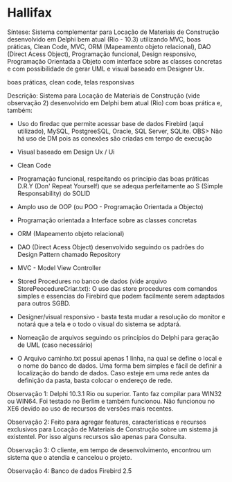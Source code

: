 # Hallifax
Síntese:  Sistema complementar para Locação de Materiais de Construção desenvolvido em Delphi bem atual (Rio -  10.3) utilizando MVC, boas práticas, Clean Code,  MVC, ORM (Mapeamento objeto relacional), DAO (Direct Acess Object), Programação funcional, Design responsivo,  Programação Orientada a Objeto com interface sobre as classes concretas e com possibilidade de gerar UML e visual baseado em Designer Ux.

boas práticas, clean code, telas responsivas

Descrição: Sistema para Locação de Materiais de Construção (vide observação 2) desenvolvido em Delphi bem atual (Rio) com boas prática e, também:

- Uso do firedac que permite acessar base de dados Firebird (aqui utilizado), MySQL, PostgreeSQL, Oracle, SQL Server, SQLite. OBS> Não há uso de DM pois as conexões são criadas em tempo de execução

- Visual baseado em Design Ux / Ui

- Clean Code

- Programação funcional, respeitando os principio das boas práticas D.R.Y (Don' Repeat Yourself) que se adequa perfeitamente ao S (Simple Responsability) do SOLID

- Amplo uso de OOP (ou POO - Programação Orientada a Objecto)

- Programação orientada a Interface sobre as classes concretas

- ORM (Mapeamento objeto relacional)

- DAO (Direct Acess Object) desenvolvido seguindo os padrões do Design Pattern chamado Repository

- MVC - Model View Controller

- Stored Procedures no banco de dados (vide arquivo StorePeocedureCriar.txt): O uso das store procedures com comandos simples e essencias do Firebird que podem facilmente serem adaptados para outros SGBD.

- Designer/visual responsivo - basta testa mudar a resolução do monitor e notará que a tela e o todo o visual do sistema se adptará.

- Nomeação de arquivos seguindo os princípios do Delphi para geração de UML (caso necessário)

- O Arquivo caminho.txt possui apenas 1 linha, na qual se define o local e o nome do banco de dados. Uma forma bem simples e fácil de definir a localização do bando de dados. Caso esteje em uma rede antes da definição da pasta, basta colocar o endereço de rede.


Observação 1: Delphi 10.3.1 Rio ou superior. Tanto faz compilar para WIN32 ou WIN64. Foi testado no Berlim e também funcionou. Não funcionou no XE6 devido ao uso de recursos de versões mais recentes.

Observação 2: Feito para agregar features, características e recursos exclusivos para Locação de Materiais de Construção sobre um sistema já existentel. Por isso alguns recursos são apenas para Consulta.

Observação 3: O cliente, em tempo de desenvolvimento, encontrou um sistema que o atendia e cancelou o projeto.

Observação 4: Banco de dados Firebird 2.5
